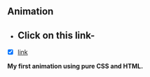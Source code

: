 ## Animation

- ## Click on this link-

- [x] [link](https://utkarsh1504.github.io/Mini-Projects/Animation/)


**My first animation using pure CSS and HTML.**
